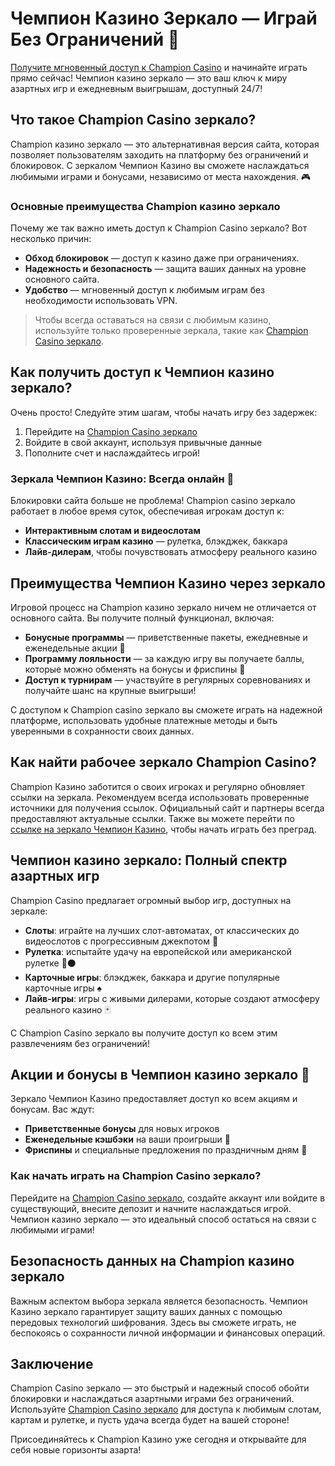 # Чемпион Казино Зеркало — Играй Без Ограничений 🌟

[Получите мгновенный доступ к Champion Casino](https://champcasino.ink/pobeda/doa-hats?p80412p305331p112c) и начинайте играть прямо сейчас! Чемпион казино зеркало — это ваш ключ к миру азартных игр и ежедневным выигрышам, доступный 24/7!

## Что такое Champion Casino зеркало?

Champion казино зеркало — это альтернативная версия сайта, которая позволяет пользователям заходить на платформу без ограничений и блокировок. С зеркалом Чемпион Казино вы сможете наслаждаться любимыми играми и бонусами, независимо от места нахождения. 🎮

### Основные преимущества Champion казино зеркало
Почему же так важно иметь доступ к Champion Casino зеркало? Вот несколько причин:
- **Обход блокировок** — доступ к казино даже при ограничениях.
- **Надежность и безопасность** — защита ваших данных на уровне основного сайта.
- **Удобство** — мгновенный доступ к любимым играм без необходимости использовать VPN.

> Чтобы всегда оставаться на связи с любимым казино, используйте только проверенные зеркала, такие как [Champion Casino зеркало](https://champcasino.ink/pobeda/doa-hats?p80412p305331p112c). 

## Как получить доступ к Чемпион казино зеркало?

Очень просто! Следуйте этим шагам, чтобы начать игру без задержек:
1. Перейдите на [Champion Casino зеркало](https://champcasino.ink/pobeda/doa-hats?p80412p305331p112c)
2. Войдите в свой аккаунт, используя привычные данные
3. Пополните счет и наслаждайтесь игрой!

### Зеркала Чемпион Казино: Всегда онлайн 🎯

Блокировки сайта больше не проблема! Champion casino зеркало работает в любое время суток, обеспечивая игрокам доступ к:
- **Интерактивным слотам и видеослотам**
- **Классическим играм казино** — рулетка, блэкджек, баккара
- **Лайв-дилерам**, чтобы почувствовать атмосферу реального казино

## Преимущества Чемпион Казино через зеркало

Игровой процесс на Champion казино зеркало ничем не отличается от основного сайта. Вы получите полный функционал, включая:
- **Бонусные программы** — приветственные пакеты, ежедневные и еженедельные акции 🤑
- **Программу лояльности** — за каждую игру вы получаете баллы, которые можно обменять на бонусы и фриспины 💎
- **Доступ к турнирам** — участвуйте в регулярных соревнованиях и получайте шанс на крупные выигрыши!

С доступом к Champion casino зеркало вы сможете играть на надежной платформе, использовать удобные платежные методы и быть уверенными в сохранности своих данных.

## Как найти рабочее зеркало Champion Casino?

Champion Казино заботится о своих игроках и регулярно обновляет ссылки на зеркала. Рекомендуем всегда использовать проверенные источники для получения ссылок. Официальный сайт и партнеры всегда предоставляют актуальные ссылки. Также вы можете перейти по [ссылке на зеркало Чемпион Казино](https://champcasino.ink/pobeda/doa-hats?p80412p305331p112c), чтобы начать играть без преград.

## Чемпион казино зеркало: Полный спектр азартных игр

Champion Casino предлагает огромный выбор игр, доступных на зеркале:
- **Слоты**: играйте на лучших слот-автоматах, от классических до видеослотов с прогрессивным джекпотом 🎰
- **Рулетка**: испытайте удачу на европейской или американской рулетке 🔴⚫
- **Карточные игры**: блэкджек, баккара и другие популярные карточные игры ♠️
- **Лайв-игры**: игры с живыми дилерами, которые создают атмосферу реального казино 🃏

С Champion Casino зеркало вы получите доступ ко всем этим развлечениям без ограничений!

## Акции и бонусы в Чемпион казино зеркало 🎁

Зеркало Чемпион Казино предоставляет доступ ко всем акциям и бонусам. Вас ждут:
- **Приветственные бонусы** для новых игроков
- **Еженедельные кэшбэки** на ваши проигрыши 💸
- **Фриспины** и специальные предложения по праздничным дням 🎉

### Как начать играть на Champion Casino зеркало?

Перейдите на [Champion Casino зеркало](https://champcasino.ink/pobeda/doa-hats?p80412p305331p112c), создайте аккаунт или войдите в существующий, внесите депозит и начните наслаждаться игрой. Чемпион казино зеркало — это идеальный способ остаться на связи с любимыми играми!

## Безопасность данных на Champion казино зеркало

Важным аспектом выбора зеркала является безопасность. Чемпион Казино зеркало гарантирует защиту ваших данных с помощью передовых технологий шифрования. Здесь вы сможете играть, не беспокоясь о сохранности личной информации и финансовых операций.

## Заключение

Champion Casino зеркало — это быстрый и надежный способ обойти блокировки и наслаждаться азартными играми без ограничений. Используйте [Champion Casino зеркало](https://champcasino.ink/pobeda/doa-hats?p80412p305331p112c) для доступа к любимым слотам, картам и рулетке, и пусть удача всегда будет на вашей стороне!

Присоединяйтесь к Champion Казино уже сегодня и открывайте для себя новые горизонты азарта!
